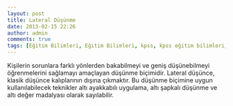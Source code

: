 ```yaml
---
layout: post
title: Lateral Düşünme
date: 2013-02-15 22:26
author: admin
comments: true
tags: [Eğitim Bilimleri, Eğitim Bilimleri, kpss, kpss eğitim bilimleri, Kpss Sözlük, l]
---
```

Kişilerin sorunlara farklı yönlerden bakabilmeyi ve geniş düşünebilmeyi öğrenmelerini sağlamayı amaçlayan düşünme biçimidir. Lateral düşünce, klasik düşünce kalıplarının dışına çıkmaktır. Bu düşünme biçimine uygun kullanılabilecek teknikler altı ayakkabılı uygulama, altı şapkalı düşünme ve altı değer madalyası olarak sayılabilir.
